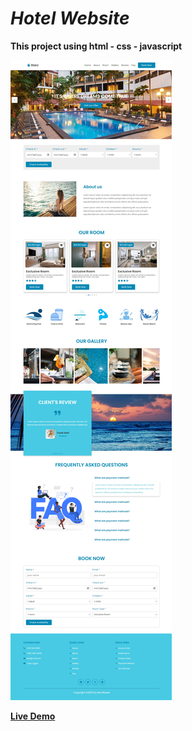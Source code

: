 # *Hotel Website*

**This project using html - css - javascript**

![alt text](images/demo.jpeg)

**[Live Demo](https://ma-eltawel.github.io/hotel-site)**
